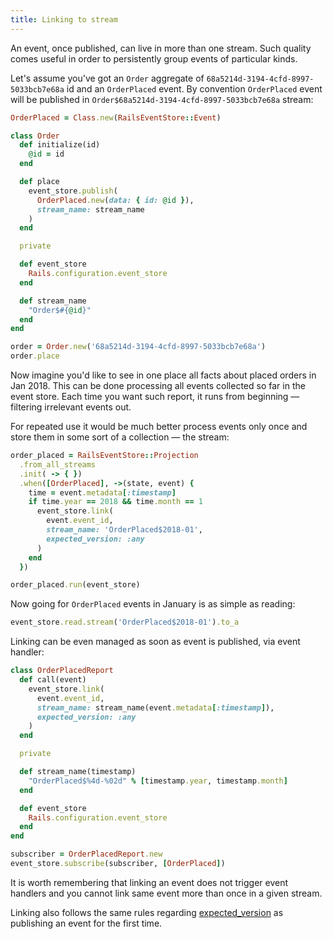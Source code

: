 ```yaml
---
title: Linking to stream
---
```


An event, once published, can live in more than one stream. Such quality comes useful in order to persistently group events of particular kinds.

Let's assume you've got an `Order` aggregate of `68a5214d-3194-4cfd-8997-5033bcb7e68a` id and an `OrderPlaced` event. By convention `OrderPlaced` event will be published in `Order$68a5214d-3194-4cfd-8997-5033bcb7e68a` stream:

```ruby
OrderPlaced = Class.new(RailsEventStore::Event)

class Order
  def initialize(id)
    @id = id
  end

  def place
    event_store.publish(
      OrderPlaced.new(data: { id: @id }),
      stream_name: stream_name
    )
  end

  private

  def event_store
    Rails.configuration.event_store
  end

  def stream_name
    "Order$#{@id}"
  end
end

order = Order.new('68a5214d-3194-4cfd-8997-5033bcb7e68a')
order.place
```

Now imagine you'd like to see in one place all facts about placed orders in Jan 2018. This can be done processing all events collected so far in the event store. Each time you want such report, it runs from beginning — filtering irrelevant events out.

For repeated use it would be much better process events only once and store them in some sort of a collection — the stream:

```ruby
order_placed = RailsEventStore::Projection
  .from_all_streams
  .init( -> { })
  .when([OrderPlaced], ->(state, event) {
    time = event.metadata[:timestamp]
    if time.year == 2018 && time.month == 1
      event_store.link(
        event.event_id,
        stream_name: 'OrderPlaced$2018-01',
        expected_version: :any
      )
    end
  })

order_placed.run(event_store)
```

Now going for `OrderPlaced` events in January is as simple as reading:

```ruby
event_store.read.stream('OrderPlaced$2018-01').to_a
```

Linking can be even managed as soon as event is published, via event handler:

```ruby
class OrderPlacedReport
  def call(event)
    event_store.link(
      event.event_id,
      stream_name: stream_name(event.metadata[:timestamp]),
      expected_version: :any
    )
  end

  private

  def stream_name(timestamp)
    "OrderPlaced$%4d-%02d" % [timestamp.year, timestamp.month]
  end

  def event_store
    Rails.configuration.event_store
  end
end

subscriber = OrderPlacedReport.new
event_store.subscribe(subscriber, [OrderPlaced])
```

It is worth remembering that linking an event does not trigger event handlers and you cannot link same event more than once in a given stream.

Linking also follows the same rules regarding [expected_version](/docs/v2/expected_version/) as publishing an event for the first time.
